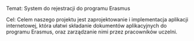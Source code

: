 Temat: System do rejestracji do programu Erasmus 

Cel:
Celem naszego projektu jest zaprojektowanie i implementacja aplikacji internetowej, która ułatwi składanie dokumentów aplikacyjnych do programu Erasmus, oraz zarządzanie nimi przez pracowników uczelni.
